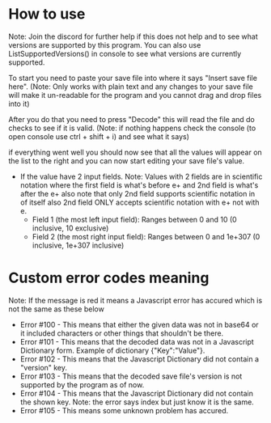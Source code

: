 # How to use

Note: Join the discord for further help if this does not help and to see what versions are supported by this program. You can also use ListSupportedVersions() in console to see what versions are currently supported.

To start you need to paste your save file into where it says "Insert save file here". (Note: Only works with plain text and any changes to your save file will make it un-readable for the program and you cannot drag and drop files into it)

After you do that you need to press "Decode" this will read the file and do checks to see if it is valid. (Note: if nothing happens check the console (to open console use ctrl + shift + i) and see what it says)

if everything went well you should now see that all the values will appear on the list to the right and you can now start editing your save file's value.

- If the value have 2 input fields. Note: Values with 2 fields are in scientific notation where the first field is what's before e+ and 2nd field is what's after the e+ also note that only 2nd field supports scientific notation in of itself also 2nd field ONLY accepts scientific notation with e+ not with e.
  - Field 1 (the most left input field): Ranges between 0 and 10 (0 inclusive, 10 exclusive)
  - Field 2 (the most right input field): Ranges between 0 and 1e+307 (0 inclusive, 1e+307 inclusive)

# Custom error codes meaning
Note: If the message is red it means a Javascript error has accured which is not the same as these below
- Error #100 - This means that either the given data was not in base64 or it included characters or other things that shouldn't be there.
- Error #101 - This means that the decoded data was not in a Javascript Dictionary form. Example of dictionary {"Key":"Value"}.
- Error #102 - This means that the Javascript Dictionary did not contain a "version" key.
- Error #103 - This means that the decoded save file's version is not supported by the program as of now.
- Error #104 - This means that the Javascript Dictionary did not contain the shown key. Note: the error says index but just know it is the same.
- Error #105 - This means some unknown problem has accured.
